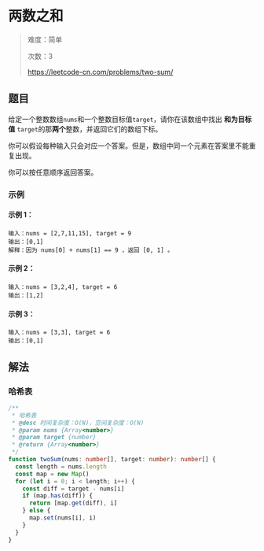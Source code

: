 # 两数之和

> 难度：简单
>
> 次数：3
>
> https://leetcode-cn.com/problems/two-sum/

## 题目

给定一个整数数组`nums`和一个整数目标值`target`，请你在该数组中找出 **和为目标
值** `target`的那**两个**整数，并返回它们的数组下标。

你可以假设每种输入只会对应一个答案。但是，数组中同一个元素在答案里不能重复出现。

你可以按任意顺序返回答案。

### 示例

#### 示例 1：

```
输入：nums = [2,7,11,15], target = 9
输出：[0,1]
解释：因为 nums[0] + nums[1] == 9 ，返回 [0, 1] 。
```

#### 示例 2：

```
输入：nums = [3,2,4], target = 6
输出：[1,2]
```

#### 示例 3：

```
输入：nums = [3,3], target = 6
输出：[0,1]
```

## 解法

### 哈希表

```typescript
/**
 * 哈希表
 * @desc 时间复杂度：O(N)，空间复杂度：O(N)
 * @param nums {Array<number>}
 * @param target {number}
 * @return {Array<number>}
 */
function twoSum(nums: number[], target: number): number[] {
  const length = nums.length
  const map = new Map()
  for (let i = 0; i < length; i++) {
    const diff = target - nums[i]
    if (map.has(diff)) {
      return [map.get(diff), i]
    } else {
      map.set(nums[i], i)
    }
  }
}
```
